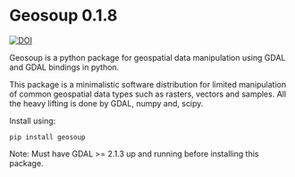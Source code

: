  # Geosoup 0.1.8

[![DOI](https://zenodo.org/badge/DOI/10.5281/zenodo.3740290.svg)](https://doi.org/10.5281/zenodo.3740290)

Geosoup is a python package for geospatial data manipulation using GDAL and GDAL bindings in python.

This package is a minimalistic software distribution for limited manipulation of common geospatial data types such as rasters, vectors and samples. All the heavy lifting is done by GDAL, numpy and, scipy. 

Install using:

`pip install geosoup`


Note: Must have GDAL >= 2.1.3 up and running before installing this package.
